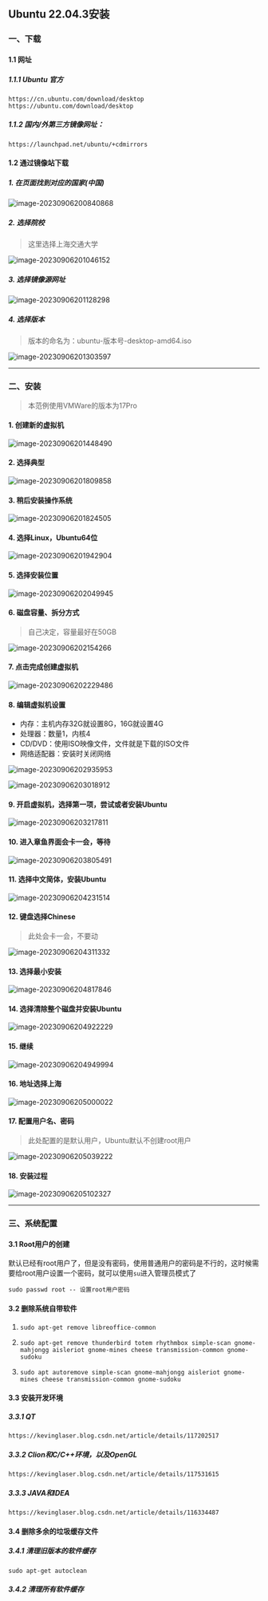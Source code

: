 ## Ubuntu 22.04.3安装

### 一、下载

#### 1.1 网址

##### 1.1.1 Ubuntu 官方

```http
https://cn.ubuntu.com/download/desktop
https://ubuntu.com/download/desktop
```



##### 1.1.2 国内/外第三方镜像网址：

```http
https://launchpad.net/ubuntu/+cdmirrors
```





#### 1.2 通过镜像站下载

##### 1.  在页面找到对应的国家(中国)

![image-20230906200840868](https://typora-picture-zhao.oss-cn-beijing.aliyuncs.com/Typora/image-20230906200840868.png)



##### 2. 选择院校

> 这里选择上海交通大学

![image-20230906201046152](https://typora-picture-zhao.oss-cn-beijing.aliyuncs.com/Typora/image-20230906201046152.png)



##### 3. 选择镜像源网址

![image-20230906201128298](https://typora-picture-zhao.oss-cn-beijing.aliyuncs.com/Typora/image-20230906201128298.png)



##### 4. 选择版本

> 版本的命名为：ubuntu-版本号-desktop-amd64.iso

![image-20230906201303597](https://typora-picture-zhao.oss-cn-beijing.aliyuncs.com/Typora/image-20230906201303597.png)



---



### 二、安装

> 本范例使用VMWare的版本为17Pro

#### 1. 创建新的虚拟机

![image-20230906201448490](https://typora-picture-zhao.oss-cn-beijing.aliyuncs.com/Typora/image-20230906201448490.png)





#### 2. 选择典型

![image-20230906201809858](https://typora-picture-zhao.oss-cn-beijing.aliyuncs.com/Typora/image-20230906201809858.png)





#### 3. 稍后安装操作系统

![image-20230906201824505](https://typora-picture-zhao.oss-cn-beijing.aliyuncs.com/Typora/image-20230906201824505.png)





#### 4. 选择Linux，Ubuntu64位

![image-20230906201942904](https://typora-picture-zhao.oss-cn-beijing.aliyuncs.com/Typora/image-20230906201942904.png)





#### 5. 选择安装位置

![image-20230906202049945](https://typora-picture-zhao.oss-cn-beijing.aliyuncs.com/Typora/image-20230906202049945.png)





#### 6. 磁盘容量、拆分方式

> 自己决定，容量最好在50GB

![image-20230906202154266](https://typora-picture-zhao.oss-cn-beijing.aliyuncs.com/Typora/image-20230906202154266.png)





#### 7. 点击完成创建虚拟机

![image-20230906202229486](https://typora-picture-zhao.oss-cn-beijing.aliyuncs.com/Typora/image-20230906202229486.png)





#### 8. 编辑虚拟机设置

- 内存：主机内存32G就设置8G，16G就设置4G
- 处理器：数量1，内核4
- CD/DVD：使用ISO映像文件，文件就是下载的ISO文件
- 网络适配器：安装时关闭网络

![image-20230906202935953](https://typora-picture-zhao.oss-cn-beijing.aliyuncs.com/Typora/image-20230906202935953.png)

![image-20230906203018912](https://typora-picture-zhao.oss-cn-beijing.aliyuncs.com/Typora/image-20230906203018912.png)





#### 9. 开启虚拟机，选择第一项，尝试或者安装Ubuntu

![image-20230906203217811](https://typora-picture-zhao.oss-cn-beijing.aliyuncs.com/Typora/image-20230906203217811.png)





#### 10. 进入章鱼界面会卡一会，等待

![image-20230906203805491](https://typora-picture-zhao.oss-cn-beijing.aliyuncs.com/Typora/image-20230906203805491.png)





#### 11. 选择中文简体，安装Ubuntu

![image-20230906204231514](https://typora-picture-zhao.oss-cn-beijing.aliyuncs.com/Typora/image-20230906204231514.png)





#### 12. 键盘选择Chinese

> 此处会卡一会，不要动

![image-20230906204311332](https://typora-picture-zhao.oss-cn-beijing.aliyuncs.com/Typora/image-20230906204311332.png)





#### 13. 选择最小安装

![image-20230906204817846](https://typora-picture-zhao.oss-cn-beijing.aliyuncs.com/Typora/image-20230906204817846.png)





#### 14. 选择清除整个磁盘并安装Ubuntu

![image-20230906204922229](https://typora-picture-zhao.oss-cn-beijing.aliyuncs.com/Typora/image-20230906204922229.png)





#### 15. 继续

![image-20230906204949994](https://typora-picture-zhao.oss-cn-beijing.aliyuncs.com/Typora/image-20230906204949994.png)





#### 16. 地址选择上海

![image-20230906205000022](https://typora-picture-zhao.oss-cn-beijing.aliyuncs.com/Typora/image-20230906205000022.png)





#### 17. 配置用户名、密码

> 此处配置的是默认用户，Ubuntu默认不创建root用户

![image-20230906205039222](https://typora-picture-zhao.oss-cn-beijing.aliyuncs.com/Typora/image-20230906205039222.png)





#### 18. 安装过程

![image-20230906205102327](https://typora-picture-zhao.oss-cn-beijing.aliyuncs.com/Typora/image-20230906205102327.png)



---



### 三、系统配置

#### 3.1 Root用户的创建

默认已经有root用户了，但是没有密码，使用普通用户的密码是不行的，这时候需要给root用户设置一个密码，就可以使用`su`进入管理员模式了

```shell
sudo passwd root -- 设置root用户密码
```





#### 3.2 删除系统自带软件

1. ```shell
   sudo apt-get remove libreoffice-common
   ```

2. ```shell
   sudo apt-get remove thunderbird totem rhythmbox simple-scan gnome-mahjongg aisleriot gnome-mines cheese transmission-common gnome-sudoku
   ```

3. ```shell
   sudo apt autoremove simple-scan gnome-mahjongg aisleriot gnome-mines cheese transmission-common gnome-sudoku
   ```





#### 3.3 安装开发环境

##### 3.3.1 QT

```http
https://kevinglaser.blog.csdn.net/article/details/117202517
```



##### 3.3.2 Clion和C/C++环境，以及OpenGL

```http
https://kevinglaser.blog.csdn.net/article/details/117531615
```



##### 3.3.3 JAVA和IDEA

```http
https://kevinglaser.blog.csdn.net/article/details/116334487
```





#### 3.4 删除多余的垃圾缓存文件

##### 3.4.1 清理旧版本的软件缓存

```shell
sudo apt-get autoclean
```



##### 3.4.2 清理所有软件缓存

```shell

```

